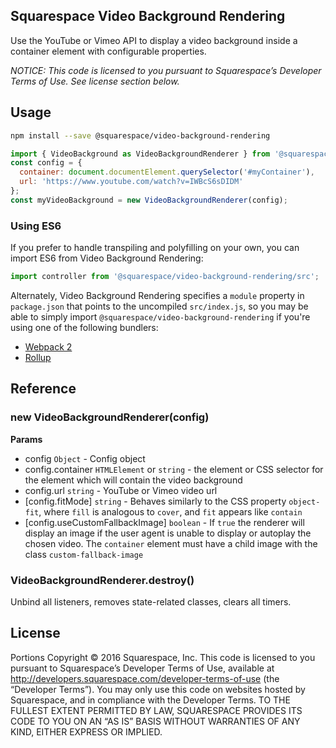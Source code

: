 Squarespace Video Background Rendering
--------------------

Use the YouTube or Vimeo API to display a video background inside a container element with configurable properties.

*NOTICE: This code is licensed to you pursuant to Squarespace’s Developer Terms of Use. See license section below.*

## Usage

```sh
npm install --save @squarespace/video-background-rendering
```

```js
import { VideoBackground as VideoBackgroundRenderer } from '@squarespace/video-background-rendering';
const config = {
  container: document.documentElement.querySelector('#myContainer'),
  url: 'https://www.youtube.com/watch?v=IWBcS6sDIDM'
};
const myVideoBackground = new VideoBackgroundRenderer(config);
```

### Using ES6

If you prefer to handle transpiling and polyfilling on your own, you can import ES6 from Video Background Rendering:

```js
import controller from '@squarespace/video-background-rendering/src';
```

Alternately, Video Background Rendering specifies a `module` property in `package.json` that points to the uncompiled `src/index.js`, so you may be able to simply import `@squarespace/video-background-rendering` if you're using one of the following bundlers:
* [Webpack 2](https://webpack.js.org/configuration/resolve/#resolve-mainfields)
* [Rollup](https://github.com/rollup/rollup-plugin-node-resolve#rollup-plugin-node-resolve)


## Reference

### new VideoBackgroundRenderer(config)
**Params**
* config `Object` - Config object
* config.container `HTMLElement` or `string` - the element or CSS selector for the element which will contain the video background
* config.url `string` - YouTube or Vimeo video url
* [config.fitMode] `string` - Behaves similarly to the CSS property `object-fit`, where `fill` is analogous to `cover`, and `fit` appears like `contain`
* [config.useCustomFallbackImage] `boolean` - If `true` the renderer will display an image if the user agent is unable to display or autoplay the chosen video. The `container` element must have a child image with the class `custom-fallback-image`

### VideoBackgroundRenderer.destroy()
Unbind all listeners, removes state-related classes, clears all timers.

## License
Portions Copyright © 2016 Squarespace, Inc. This code is licensed to you pursuant to Squarespace’s Developer Terms of Use, available at http://developers.squarespace.com/developer-terms-of-use (the “Developer Terms”). You may only use this code on websites hosted by Squarespace, and in compliance with the Developer Terms. TO THE FULLEST EXTENT PERMITTED BY LAW, SQUARESPACE PROVIDES ITS CODE TO YOU ON AN “AS IS” BASIS WITHOUT WARRANTIES OF ANY KIND, EITHER EXPRESS OR IMPLIED.
